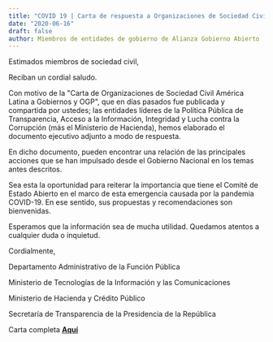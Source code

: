 ```yaml
---
title: "COVID 19 | Carta de respuesta a Organizaciones de Sociedad Civil de América Latina a Gobierno y OGP"
date: "2020-06-16"
draft: false
author: Miembros de entidades de gobierno de Alianza Gobierno Abierto
---
```


Estimados miembros de sociedad civil,


Reciban un cordial saludo.


Con motivo de la "Carta de Organizaciones de Sociedad Civil América Latina a Gobiernos y OGP", que en días pasados fue publicada y compartida por ustedes; las entidades líderes de la Política Pública de Transparencia, Acceso a la Información, Integridad y Lucha contra la Corrupción (más el Ministerio de Hacienda), hemos elaborado el documento ejecutivo adjunto a modo de respuesta.


En dicho documento, pueden encontrar una relación de las principales acciones que se han impulsado desde el Gobierno Nacional en los temas antes descritos.


Sea esta la oportunidad para reiterar la importancia que tiene el Comité de Estado Abierto en el marco de esta emergencia causada por la pandemia COVID-19. En ese sentido, sus propuestas y recomendaciones son bienvenidas.


Esperamos que la información sea de mucha utilidad. Quedamos atentos a cualquier duda o inquietud.


Cordialmente,


Departamento Administrativo de la Función Pública

Ministerio de Tecnologías de la Información y las Comunicaciones

Ministerio de Hacienda y Crédito Público

Secretaría de Transparencia de la Presidencia de la República

Carta completa [**Aquí**](/documents/carta-respuesta.pdf)
